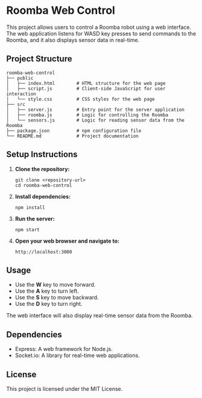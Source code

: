 # Roomba Web Control

This project allows users to control a Roomba robot using a web interface. The web application listens for WASD key presses to send commands to the Roomba, and it also displays sensor data in real-time.

## Project Structure

```
roomba-web-control
├── public
│   ├── index.html        # HTML structure for the web page
│   ├── script.js         # Client-side JavaScript for user interaction
│   └── style.css         # CSS styles for the web page
├── src
│   ├── server.js         # Entry point for the server application
│   ├── roomba.js         # Logic for controlling the Roomba
│   └── sensors.js        # Logic for reading sensor data from the Roomba
├── package.json          # npm configuration file
└── README.md             # Project documentation
```

## Setup Instructions

1. **Clone the repository:**
   ```
   git clone <repository-url>
   cd roomba-web-control
   ```

2. **Install dependencies:**
   ```
   npm install
   ```

3. **Run the server:**
   ```
   npm start
   ```

4. **Open your web browser and navigate to:**
   ```
   http://localhost:3000
   ```

## Usage

- Use the **W** key to move forward.
- Use the **A** key to turn left.
- Use the **S** key to move backward.
- Use the **D** key to turn right.

The web interface will also display real-time sensor data from the Roomba.

## Dependencies

- Express: A web framework for Node.js.
- Socket.io: A library for real-time web applications.

## License

This project is licensed under the MIT License.